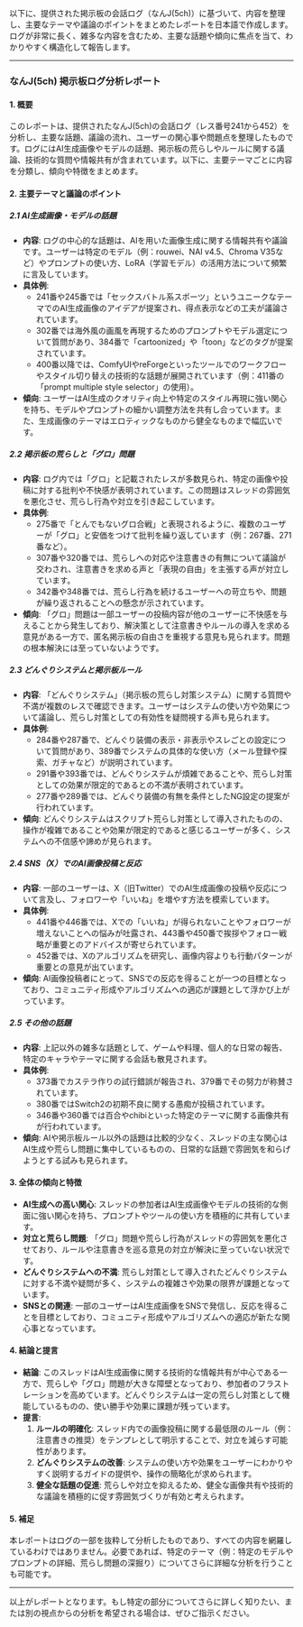 以下に、提供された掲示板の会話ログ（なんJ(5ch)）に基づいて、内容を整理し、主要なテーマや議論のポイントをまとめたレポートを日本語で作成します。ログが非常に長く、雑多な内容を含むため、主要な話題や傾向に焦点を当て、わかりやすく構造化して報告します。

---

### なんJ(5ch) 掲示板ログ分析レポート

#### 1. 概要
このレポートは、提供されたなんJ(5ch)の会話ログ（レス番号241から452）を分析し、主要な話題、議論の流れ、ユーザーの関心事や問題点を整理したものです。ログにはAI生成画像やモデルの話題、掲示板の荒らしやルールに関する議論、技術的な質問や情報共有が含まれています。以下に、主要テーマごとに内容を分類し、傾向や特徴をまとめます。

#### 2. 主要テーマと議論のポイント

##### 2.1 AI生成画像・モデルの話題
- **内容**: ログの中心的な話題は、AIを用いた画像生成に関する情報共有や議論です。ユーザーは特定のモデル（例：rouwei、NAI v4.5、Chroma V35など）やプロンプトの使い方、LoRA（学習モデル）の活用方法について頻繁に言及しています。
- **具体例**:
  - 241番や245番では「セックスバトル系スポーツ」というユニークなテーマでのAI生成画像のアイデアが提案され、得点表示などの工夫が議論されています。
  - 302番では海外風の画風を再現するためのプロンプトやモデル選定について質問があり、384番で「cartoonized」や「toon」などのタグが提案されています。
  - 400番以降では、ComfyUIやreForgeといったツールでのワークフローやスタイル切り替えの技術的な話題が展開されています（例：411番の「prompt multiple style selector」の使用）。
- **傾向**: ユーザーはAI生成のクオリティ向上や特定のスタイル再現に強い関心を持ち、モデルやプロンプトの細かい調整方法を共有し合っています。また、生成画像のテーマはエロティックなものから健全なものまで幅広いです。

##### 2.2 掲示板の荒らしと「グロ」問題
- **内容**: ログ内では「グロ」と記載されたレスが多数見られ、特定の画像や投稿に対する批判や不快感が表明されています。この問題はスレッドの雰囲気を悪化させ、荒らし行為や対立を引き起こしています。
- **具体例**:
  - 275番で「とんでもないグロ合戦」と表現されるように、複数のユーザーが「グロ」と安価をつけて批判を繰り返しています（例：267番、271番など）。
  - 307番や320番では、荒らしへの対応や注意書きの有無について議論が交わされ、注意書きを求める声と「表現の自由」を主張する声が対立しています。
  - 342番や348番では、荒らし行為を続けるユーザーへの苛立ちや、問題が繰り返されることへの懸念が示されています。
- **傾向**: 「グロ」問題は一部ユーザーの投稿内容が他のユーザーに不快感を与えることから発生しており、解決策として注意書きやルールの導入を求める意見がある一方で、匿名掲示板の自由さを重視する意見も見られます。問題の根本解決には至っていないようです。

##### 2.3 どんぐりシステムと掲示板ルール
- **内容**: 「どんぐりシステム」（掲示板の荒らし対策システム）に関する質問や不満が複数のレスで確認できます。ユーザーはシステムの使い方や効果について議論し、荒らし対策としての有効性を疑問視する声も見られます。
- **具体例**:
  - 284番や287番で、どんぐり装備の表示・非表示やスレごとの設定について質問があり、389番でシステムの具体的な使い方（メール登録や探索、ガチャなど）が説明されています。
  - 291番や393番では、どんぐりシステムが煩雑であることや、荒らし対策としての効果が限定的であるとの不満が表明されています。
  - 277番や289番では、どんぐり装備の有無を条件としたNG設定の提案が行われています。
- **傾向**: どんぐりシステムはスクリプト荒らし対策として導入されたものの、操作が複雑であることや効果が限定的であると感じるユーザーが多く、システムへの不信感や諦めが見られます。

##### 2.4 SNS（X）でのAI画像投稿と反応
- **内容**: 一部のユーザーは、X（旧Twitter）でのAI生成画像の投稿や反応について言及し、フォロワーや「いいね」を増やす方法を模索しています。
- **具体例**:
  - 441番や446番では、Xでの「いいね」が得られないことやフォロワーが増えないことへの悩みが吐露され、443番や450番で挨拶やフォロー戦略が重要とのアドバイスが寄せられています。
  - 452番では、Xのアルゴリズムを研究し、画像内容よりも行動パターンが重要との意見が出ています。
- **傾向**: AI画像投稿者にとって、SNSでの反応を得ることが一つの目標となっており、コミュニティ形成やアルゴリズムへの適応が課題として浮かび上がっています。

##### 2.5 その他の話題
- **内容**: 上記以外の雑多な話題として、ゲームや料理、個人的な日常の報告、特定のキャラやテーマに関する会話も散見されます。
- **具体例**:
  - 373番でカステラ作りの試行錯誤が報告され、379番でその努力が称賛されています。
  - 380番ではSwitch2の初期不良に関する愚痴が投稿されています。
  - 346番や360番では百合やchibiといった特定のテーマに関する画像共有が行われています。
- **傾向**: AIや掲示板ルール以外の話題は比較的少なく、スレッドの主な関心はAI生成や荒らし問題に集中しているものの、日常的な話題で雰囲気を和らげようとする試みも見られます。

#### 3. 全体の傾向と特徴
- **AI生成への高い関心**: スレッドの参加者はAI生成画像やモデルの技術的な側面に強い関心を持ち、プロンプトやツールの使い方を積極的に共有しています。
- **対立と荒らし問題**: 「グロ」問題や荒らし行為がスレッドの雰囲気を悪化させており、ルールや注意書きを巡る意見の対立が解決に至っていない状況です。
- **どんぐりシステムへの不満**: 荒らし対策として導入されたどんぐりシステムに対する不満や疑問が多く、システムの複雑さや効果の限界が課題となっています。
- **SNSとの関連**: 一部のユーザーはAI生成画像をSNSで発信し、反応を得ることを目標としており、コミュニティ形成やアルゴリズムへの適応が新たな関心事となっています。

#### 4. 結論と提言
- **結論**: このスレッドはAI生成画像に関する技術的な情報共有が中心である一方で、荒らしや「グロ」問題が大きな障壁となっており、参加者のフラストレーションを高めています。どんぐりシステムは一定の荒らし対策として機能しているものの、使い勝手や効果に課題が残っています。
- **提言**:
  1. **ルールの明確化**: スレッド内での画像投稿に関する最低限のルール（例：注意書きの推奨）をテンプレとして明示することで、対立を減らす可能性があります。
  2. **どんぐりシステムの改善**: システムの使い方や効果をユーザーにわかりやすく説明するガイドの提供や、操作の簡略化が求められます。
  3. **健全な話題の促進**: 荒らしや対立を抑えるため、健全な画像共有や技術的な議論を積極的に促す雰囲気づくりが有効と考えられます。

#### 5. 補足
本レポートはログの一部を抜粋して分析したものであり、すべての内容を網羅しているわけではありません。必要であれば、特定のテーマ（例：特定のモデルやプロンプトの詳細、荒らし問題の深掘り）についてさらに詳細な分析を行うことも可能です。

---

以上がレポートとなります。もし特定の部分についてさらに詳しく知りたい、または別の視点からの分析を希望される場合は、ぜひご指示ください。